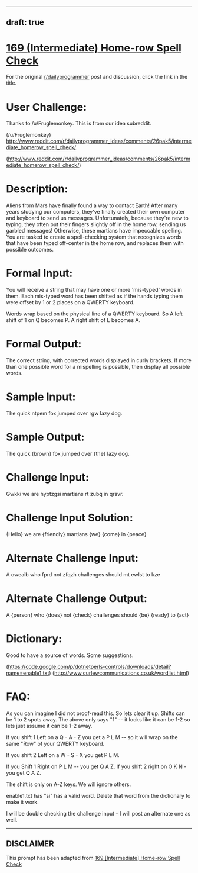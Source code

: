 ---
draft: true
----

# [169 (Intermediate) Home-row Spell Check](https://www.reddit.com/r/dailyprogrammer/comments/29od55/722014_challenge_169_intermediate_homerow_spell/)

For the original [r/dailyprogrammer](https://www.reddit.com/r/dailyprogrammer/) post and discussion, click the link in the title.

# User Challenge:
Thanks to /u/Fruglemonkey. This is from our idea subreddit.

(/u/Fruglemonkey)
http://www.reddit.com/r/dailyprogrammer_ideas/comments/26pak5/intermediate_homerow_spell_check/

(http://www.reddit.com/r/dailyprogrammer_ideas/comments/26pak5/intermediate_homerow_spell_check/)
# Description:
Aliens from Mars have finally found a way to contact Earth! After many years studying our computers, they've finally created their own computer and keyboard to send us messages. Unfortunately, because they're new to typing, they often put their fingers slightly off in the home row, sending us garbled messages! Otherwise, these martians have impeccable spelling. You are tasked to create a spell-checking system that recognizes words that have been typed off-center in the home row, and replaces them with possible outcomes.

# Formal Input:
You will receive a string that may have one or more 'mis-typed' words in them. Each mis-typed word has been shifted as if the hands typing them were offset by 1  or 2 places on a QWERTY keyboard.

Words wrap based on the physical line of a QWERTY keyboard. So A left shift of 1 on Q becomes P. A right shift of L becomes A.

# Formal Output:
The correct string, with corrected words displayed in curly brackets. If more than one possible word for a mispelling is possible, then display all possible words.

# Sample Input:
The quick ntpem fox jumped over rgw lazy dog.

# Sample Output:
The quick {brown} fox jumped over {the} lazy dog.

# Challenge Input:
Gwkki we are hyptzgsi martians rt zubq in qrsvr.

# Challenge Input Solution:
{Hello} we are {friendly} martians {we} {come} in {peace}

# Alternate Challenge Input:
A oweaib who fprd not zfqzh challenges should mt ewlst to kze

# Alternate Challenge Output:
A {person} who {does} not {check} challenges should {be} {ready} to {act}

# Dictionary:
Good to have a source of words. Some suggestions.

(https://code.google.com/p/dotnetperls-controls/downloads/detail?name=enable1.txt)
(http://www.curlewcommunications.co.uk/wordlist.html)
# FAQ:
As you can imagine I did not proof-read this. So lets clear it up.
Shifts can be 1 to 2 spots away. The above only says "1" -- it looks like it can be 1-2 so lets just assume it can be 1-2 away.

If you shift 1 Left on a Q - A - Z you get a P L M -- so it will wrap on the same "Row" of your QWERTY keyboard.

If you shift 2 Left on a W - S - X you get P L M. 

If you Shift 1 Right on P L M -- you get Q A Z. If you shift 2 right on O K N - you get Q A Z.

The shift is only on A-Z keys. We will ignore others.

enable1.txt has "si" has a valid word. Delete that word from the dictionary to make it work. 

I will be double checking the challenge input - I will post an alternate one as well.


----
## **DISCLAIMER**
This prompt has been adapted from [169 [Intermediate] Home-row Spell Check](https://www.reddit.com/r/dailyprogrammer/comments/29od55/722014_challenge_169_intermediate_homerow_spell/
)
